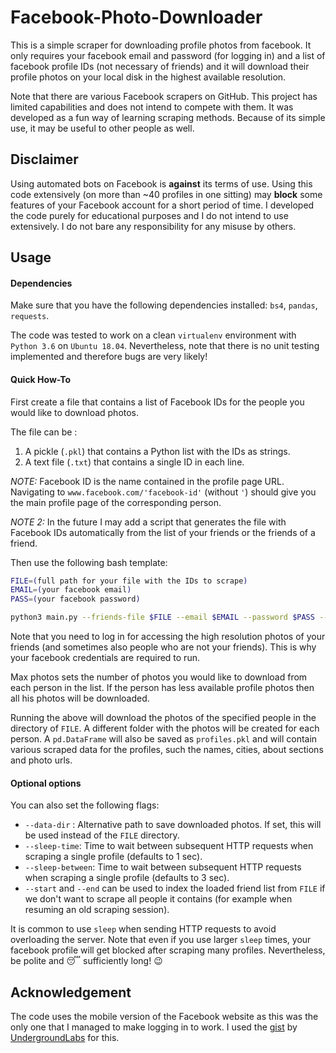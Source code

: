 # Facebook-Photo-Downloader
This is a simple scraper for downloading profile photos from facebook. It only requires your facebook email and password (for logging in) and a list of facebook profile IDs (not necessary of friends) and it will download their profile photos on your local disk in the highest available resolution.

Note that there are various Facebook scrapers on GitHub. This project has limited capabilities and does not intend to compete with them. It was developed as a fun way of learning scraping methods. Because of its simple use, it may be useful to other people as well.

## Disclaimer
Using automated bots on Facebook is **against** its terms of use. Using this code extensively (on more than ~40 profiles in one sitting) may **block** some features of your Facebook account for a short period of time. 
I developed the code purely for educational purposes and I do not intend to use extensively. I do not bare any responsibility for any misuse by others.


## Usage

#### Dependencies
Make sure that you have the following dependencies installed: `bs4`, `pandas`, `requests`.

The code was tested to work on a clean `virtualenv` environment with `Python 3.6` on `Ubuntu 18.04`. 
Nevertheless, note that there is no unit testing implemented and therefore bugs are very likely!

#### Quick How-To
First create a file that contains a list of Facebook IDs for the people you would like to download photos. 

The file can be :

1. A pickle (`.pkl`) that contains a Python list with the IDs as strings.
2. A text file (`.txt`) that contains a single ID in each line.

*NOTE:* Facebook ID is the name contained in the profile page URL. Navigating to `www.facebook.com/'facebook-id'` (without `'`) should give you the main profile page of the corresponding person.

*NOTE 2:* In the future I may add a script that generates the file with Facebook IDs automatically from the list of your friends or the friends of a friend.

Then use the following bash template:
```bash
FILE=(full path for your file with the IDs to scrape)
EMAIL=(your facebook email)
PASS=(your facebook password)

python3 main.py --friends-file $FILE --email $EMAIL --password $PASS --max-photos 3 
```

Note that you need to log in for accessing the high resolution photos of your friends (and sometimes also people who are not your friends). This is why your facebook credentials are required to run.

Max photos sets the number of photos you would like to download from each person in the list. If the person has less available profile photos then all his photos will be downloaded.

Running the above will download the photos of the specified people in the directory of `FILE`. A different folder with the photos will be created for each person. A `pd.DataFrame` will also be saved as `profiles.pkl` and will contain various scraped data for the profiles, such the names, cities, about sections and photo urls.

#### Optional options
You can also set the following flags:
* `--data-dir` : Alternative path to save downloaded photos. If set, this will be used instead of the `FILE` directory.
* `--sleep-time`: Time to wait between subsequent HTTP requests when scraping a single profile (defaults to 1 sec).
* `--sleep-between`: Time to wait between subsequent HTTP requests when scraping a single profile (defaults to 3 sec).
* `--start` and `--end` can be used to index the loaded friend list from `FILE` if we don't want to scrape all people it contains (for example when resuming an old scraping session).

It is common to use `sleep` when sending HTTP requests to avoid overloading the server. Note that even if you use larger `sleep` times, your facebook profile will get blocked after scraping many profiles. Nevertheless, be polite and :sleeping: sufficiently long! :wink:


## Acknowledgement

The code uses the mobile version of the Facebook website as this was the only one that I managed to make logging in to work. I used the [gist](https://gist.github.com/UndergroundLabs/fad38205068ffb904685) by [UndergroundLabs](https://gist.github.com/UndergroundLabs) for this.

